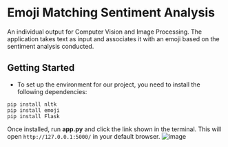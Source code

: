 # Emoji Matching Sentiment Analysis
An individual output for Computer Vision and Image Processing. The application takes text as input and associates it with an emoji based on the sentiment analysis conducted.

## Getting Started
* To set up the environment for our project, you need to install the following dependencies:
```
pip install nltk
pip install emoji
pip install Flask
```
Once installed, run **app.py** and click the link shown in the terminal. This will open ```http://127.0.0.1:5000/``` in your default browser.
![image](https://github.com/user-attachments/assets/8cc1dfca-01cc-4542-850e-9948a35b542b)
